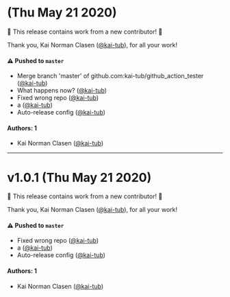 # (Thu May 21 2020)

:tada: This release contains work from a new contributor! :tada:

Thank you, Kai Norman Clasen ([@kai-tub](https://github.com/kai-tub)), for all your work!

#### ⚠️  Pushed to `master`

- Merge branch 'master' of github.com:kai-tub/github_action_tester ([@kai-tub](https://github.com/kai-tub))
- What happens now? ([@kai-tub](https://github.com/kai-tub))
- Fixed wrong repo ([@kai-tub](https://github.com/kai-tub))
- a ([@kai-tub](https://github.com/kai-tub))
- Auto-release config ([@kai-tub](https://github.com/kai-tub))

#### Authors: 1

- Kai Norman Clasen ([@kai-tub](https://github.com/kai-tub))

---

# v1.0.1 (Thu May 21 2020)

:tada: This release contains work from a new contributor! :tada:

Thank you, Kai Norman Clasen ([@kai-tub](https://github.com/kai-tub)), for all your work!

#### ⚠️  Pushed to `master`

- Fixed wrong repo ([@kai-tub](https://github.com/kai-tub))
- a ([@kai-tub](https://github.com/kai-tub))
- Auto-release config ([@kai-tub](https://github.com/kai-tub))

#### Authors: 1

- Kai Norman Clasen ([@kai-tub](https://github.com/kai-tub))